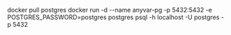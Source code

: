 docker pull postgres
docker run -d --name anyvar-pg -p 5432:5432 -e POSTGRES_PASSWORD=postgres postgres
psql -h localhost -U postgres -p 5432
